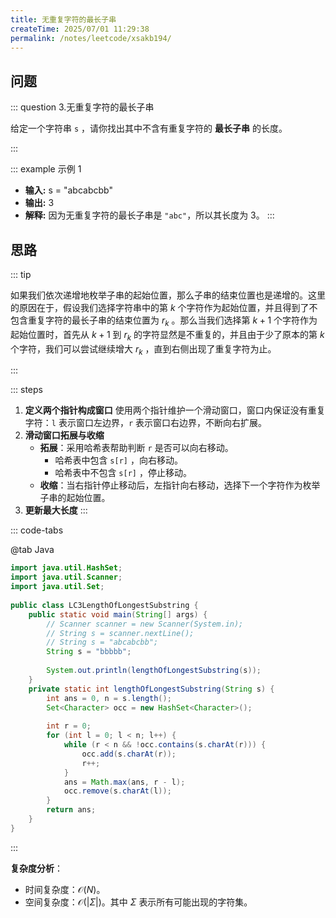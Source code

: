 ```yaml
---
title: 无重复字符的最长子串
createTime: 2025/07/01 11:29:38
permalink: /notes/leetcode/xsakb194/
---
```


## **问题**

::: question 3.无重复字符的最长子串

给定一个字符串 `s` ，请你找出其中不含有重复字符的 **最长子串** 的长度。

:::

::: example 示例 1

- **输入:** s = "abcabcbb"
- **输出:** 3 
- **解释:** 因为无重复字符的最长子串是 `"abc"`，所以其长度为 3。
:::

## **思路**

::: tip 

如果我们依次递增地枚举子串的起始位置，那么子串的结束位置也是递增的。这里的原因在于，假设我们选择字符串中的第 $k$ 个字符作为起始位置，并且得到了不包含重复字符的最长子串的结束位置为 $r_k$ 。那么当我们选择第 $k + 1$ 个字符作为起始位置时，首先从 $k + 1$ 到 $r_k$ 的字符显然是不重复的，并且由于少了原本的第 $k$ 个字符，我们可以尝试继续增大 $r_k$ ，直到右侧出现了重复字符为止。

:::

::: steps

1. **定义两个指针构成窗口**
	使用两个指针维护一个滑动窗口，窗口内保证没有重复字符：`l` 表示窗口左边界，`r` 表示窗口右边界，不断向右扩展。
2. **滑动窗口拓展与收缩**
	- **拓展**：采用哈希表帮助判断 `r` 是否可以向右移动。
		- 哈希表中包含 `s[r]` ，向右移动。
		- 哈希表中不包含 `s[r]` ，停止移动。
	- **收缩**：当右指针停止移动后，左指针向右移动，选择下一个字符作为枚举子串的起始位置。
3. **更新最大长度**
:::

::: code-tabs

@tab Java

```java
import java.util.HashSet;  
import java.util.Scanner;  
import java.util.Set;  
  
public class LC3LengthOfLongestSubstring {  
    public static void main(String[] args) {  
        // Scanner scanner = new Scanner(System.in);  
        // String s = scanner.nextLine();  
        // String s = "abcabcbb";
        String s = "bbbbb";  
  
        System.out.println(lengthOfLongestSubstring(s));  
    }  
    private static int lengthOfLongestSubstring(String s) {  
        int ans = 0, n = s.length();  
        Set<Character> occ = new HashSet<Character>();  
  
        int r = 0;  
        for (int l = 0; l < n; l++) {  
            while (r < n && !occ.contains(s.charAt(r))) {  
                occ.add(s.charAt(r));  
                r++;  
            }
            ans = Math.max(ans, r - l);  
            occ.remove(s.charAt(l));  
        }
        return ans;  
    }
}

```

:::

**复杂度分析**：

- 时间复杂度：$\mathcal{O}(N)$。
- 空间复杂度：$\mathcal{O}(\lvert \Sigma \rvert)$。其中 $\Sigma$ 表示所有可能出现的字符集。
